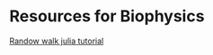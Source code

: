 # Resources for Biophysics
[Randow walk julia tutorial](https://github.com/glwhart/getting-started.git)